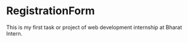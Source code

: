 # RegistrationForm

This is my first task or project of web development internship at Bharat Intern.
